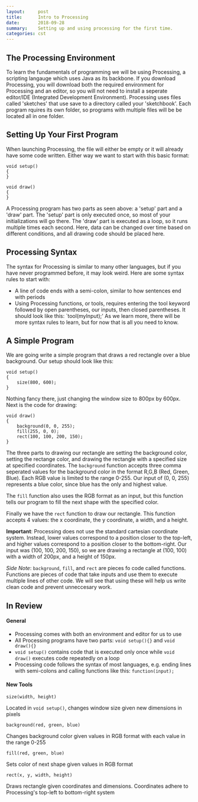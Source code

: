 ```yaml
---
layout:     post
title:      Intro to Processing
date:       2018-09-28
summary:    Setting up and using processing for the first time.
categories: cst
---
```


## The Processing Environment
To learn the fundamentals of programming we will be using Processing, a scripting langauge which uses Java as its backbone. If you download Processing, you will download both the required environment for Processing and an editor,
so you will not need to install a seperate editor/IDE (Integrated Development Environment).
Processing uses files called 'sketches' that use save to a directory called your 'sketchbook'. Each program rquires its own folder, 
so programs with multiple files will be be located all in one folder.

## Setting Up Your First Program
When launching Processing, the file will either be empty or it will already have some code written. Either way we want to start with this basic format:
```processing
void setup()
{
}

void draw()
{
}
```
A Processing program has two parts as seen above: a 'setup' part and a 'draw' part. The 'setup' part is only executed once, so most of your initializations will go there. The 'draw' part is executed as a loop,
so it runs multiple times each second. Here, data can be changed over time based on different conditions, and all drawing code should be placed here.

## Processing Syntax
The syntax for Processing is similar to many other languages, but if you have never programmed before, it may look weird. Here are some syntax rules to start with:
* A line of code ends with a semi-colon, similar to how sentences end with periods
* Using Processing functions, or tools, requires entering the tool keyword followed by open parentheses, our inputs, then closed parentheses. It should look like this: `tool(myInput);'
As we learn more, there will be more syntax rules to learn, but for now that is all you need to know.

## A Simple Program
We are going write a simple program that draws a red rectangle over a blue background. Our setup should look like this:
```processing
void setup()
{
	size(800, 600);
}
```
Nothing fancy there, just changing the window size to 800px by 600px. Next is the code for drawing:
```processing
void draw()
{
	background(0, 0, 255);
	fill(255, 0, 0);
	rect(100, 100, 200, 150);
}
```
The three parts to drawing our rectangle are setting the background color, setting the rectange color, and drawing the rectangle with a specified size at specified coordinates.
The `background` function accepts three comma seperated values for the background color in the format R,G,B (Red, Green, Blue). Each RGB value is limited to the range 0-255. 
Our input of (0, 0, 255) represents a blue color, since blue has the only and highest value.

The `fill` function also uses the RGB format as an input, but this function tells our program to fill the next shape with the specified color.

Finally we have the `rect` function to draw our rectangle. This function accepts 4 values: the x coordinate, the y coordinate, a width, and a height. 

**Important**: Processing does not use the standard cartesian coordinate system. Instead, lower values correspond to a position closer to the top-left, and higher values correspond to a position closer to the bottom-right. Our input was (100, 100, 200, 150),
so we are drawing a rectangle at (100, 100) with a width of 200px, and a height of 150px.

*Side Note*: `background`, `fill`, and `rect` are pieces fo code called functions. Functions are pieces of code that take inputs and use them to execute multiple lines of other code.
We will see that using these will help us write clean code and prevent unneccesary work.

## In Review
#### General
* Processing comes with both an environment and editor for us to use
* All Processing programs have two parts: `void setup(){}` and `void draw(){}`
* `void setup()` contains code that is executed only once while `void draw()` executes code repeatedly on a loop
* Processing code follows the syntax of most languages, e.g. ending lines with semi-colons and calling functions like this: `function(input);`

#### New Tools
```processing
size(width, height)
```
Located in `void setup()`, changes window size given new dimensions in pixels

```processing
background(red, green, blue)
```
Changes background color given values in RGB format with each value in the range 0-255

```processing
fill(red, green, blue)
```
Sets color of next shape given values in RGB format

```processing
rect(x, y, width, height)
```
Draws rectangle given coordinates and dimensions. Coordinates adhere to Processing's top-left to bottom-right system


